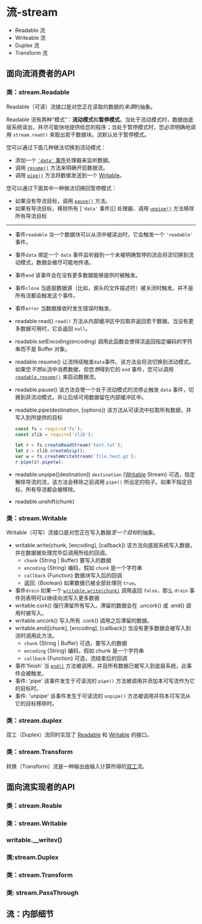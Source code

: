 # 流-stream

* Readable 流
* Writeable 流
* Duplex 流
* Transform 流

## 面向流消费者的API

### 类：stream.Readable

Readable（可读）流接口是对您正在读取的数据的*来源*的抽象。

Readable 流有两种“模式”：**流动模式**和**暂停模式**。当处于流动模式时，数据由底层系统读出，并尽可能快地提供给您的程序；当处于暂停模式时，您必须明确地调用 `stream.read()` 来取出若干数据块。流默认处于暂停模式。

您可以通过下面几种做法切换到流动模式：

- 添加一个 [`'data'` 事件](http://www.nodeclass.com/api/node.html#stream_event_data)处理器来监听数据。
- 调用 [`resume()`](http://www.nodeclass.com/api/node.html#stream_readable_resume) 方法来明确开启数据流。
- 调用 [`pipe()`](http://www.nodeclass.com/api/node.html#stream_readable_pipe_destination_options) 方法将数据发送到一个 [Writable](http://www.nodeclass.com/api/node.html#stream_class_stream_writable)。

您可以通过下面其中一种做法切换回暂停模式：

- 如果没有导流目标，调用 [`pause()`](http://www.nodeclass.com/api/node.html#stream_readable_pause) 方法。
- 如果有导流目标，移除所有 [`'data'` 事件][] 处理器、调用 [`unpipe()`](http://www.nodeclass.com/api/node.html#stream_readable_unpipe_destination) 方法移除所有导流目标

*****

- 事件`readable` 当一个数据块可以从流中被读出时，它会触发一个 `'readable'` 事件。

- 事件`data` 绑定一个 `data` 事件监听器到一个未被明确暂停的流会将流切换到流动模式，数据会被尽可能地传递。

- 事件`end` 该事件会在没有更多数据能够提供时被触发。

- 事件`close` 当底层数据源（比如，源头的文件描述符）被关闭时触发。并不是所有流都会触发这个事件。

- 事件`error` 当数据接收时发生错误时触发。

- readable.read() `read()` 方法从内部缓冲区中拉取并返回若干数据。当没有更多数据可用时，它会返回 `null`。

- readable.setEncoding(encoding) 调用此函数会使得流返回指定编码的字符串而不是 Buffer 对象。

- readable.resume() 让流持续触发`data`事件。该方法会将流切换到流动模式。如果您*不想*从流中消费数据，但您*想*得到它的 `end` 事件，您可以调用 [`readable.resume()`](http://www.nodeclass.com/api/node.html#stream_readable_resume) 来启动数据流。

- readable.pause() 该方法会使一个处于流动模式的流停止触发 `data` 事件，切换到非流动模式，并让后续可用数据留在内部缓冲区中。

- readable.pipe(destination, [options])  该方法从可读流中拉取所有数据，并写入到所提供的目标

  ````javascript
  const fs = require('fs');
  const zlib = require('zlib');

  let r = fs.createReadStream('test.txt');
  let z = zlib.createGzip();
  var w = fs.createWriteStream('file.text.gz');
  r.pipe(z).pipe(w);
  ````

- readable.unpipe([destination])  `destination` {[Writable](http://www.nodeclass.com/api/node.html#stream_class_stream_writable) Stream} 可选，指定解除导流的流，该方法会移除之前调用 `pipe()` 所设定的钩子。如果不指定目标，所有导流都会被移除。

- readable.unshift(chunk) 

### 类：stream.Writable

Writable（可写）流接口是对您正在写入数据*至一个目标*的抽象。

* writable.write(chunk, [encoding], [callback]) 该方法向底层系统写入数据，并在数据被处理完毕后调用所给的回调。
  * `chunk` {String | Buffer} 要写入的数据
  * `encoding` {String} 编码，假如 `chunk` 是一个字符串
  * `callback` {Function} 数据块写入后的回调
  * 返回: {Boolean} 如果数据已被全部处理则 `true`。
* 事件`drain` 如果一个 [`writable.write(chunk)`](http://www.nodeclass.com/api/node.html#stream_writable_write_chunk_encoding_callback) 调用返回 `false`，那么 `drain` 事件则表明可以继续向流写入更多数据
* writable.cork() 强行滞留所有写入。滞留的数据会在 .uncork() 或 .end() 调用时被写入。
* writable.uncork() 写入所有 .cork() 调用之后滞留的数据。
* writable.end([chunk], [encoding], [callback]) 当没有更多数据会被写入到流时调用此方法。
  - `chunk` {String | Buffer} 可选，要写入的数据
  - `encoding` {String} 编码，假如 chunk 是一个字符串
  - `callback` {Function} 可选，流结束后的回调
* 事件'finish' 当 [`end()`](http://www.nodeclass.com/api/node.html#stream_writable_end_chunk_encoding_callback) 方法被调用，并且所有数据已被写入到底层系统，此事件会被触发。
* 事件: 'pipe' 该事件发生于可读流的 `pipe()` 方法被调用并添加本可写流作为它的目标时。
* 事件: 'unpipe'  该事件发生于可读流的 `unpipe()` 方法被调用并将本可写流从它的目标移除时。

### 类：stream.duplex

双工（Duplex）流同时实现了 [Readable](http://www.nodeclass.com/api/node.html#stream_class_stream_readable) 和 [Writable](http://www.nodeclass.com/api/node.html#stream_class_stream_writable) 的接口。

### 类：stream.Transform

转换（Transform）流是一种输出由输入计算所得的[双工](http://www.nodeclass.com/api/node.html#stream_class_stream_duplex)流。

## 面向流实现者的API

### 类：stream.Reable

### 类：stream.Writable

### writable.__writev()

### 类:stream.Duplex

### 类：stream.Transform

### 类: stream.PassThrough

## 流：内部细节



